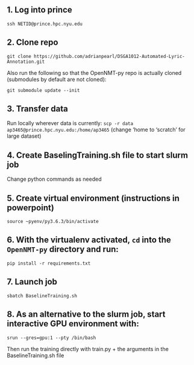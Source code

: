 ## 1. Log into prince

`ssh NETID@prince.hpc.nyu.edu`

## 2. Clone repo

`git clone https://github.com/adrianpearl/DSGA1012-Automated-Lyric-Annotation.git`

Also run the following so that the OpenNMT-py repo is actually cloned (submodules by default are not cloned):

`git submodule update --init`

## 3. Transfer data

Run locally wherever data is currently:
`scp -r data ap3465@prince.hpc.nyu.edu:/home/ap3465`
(change ‘home to ‘scratch’ for large dataset)

## 4. Create BaselingTraining.sh file to start slurm job

Change python commands as needed

## 5. Create virtual environment (instructions in powerpoint)

`source ~pyenv/py3.6.3/bin/activate`

## 6. With the virtualenv activated, `cd` into the `OpenNMT-py` directory and run:

`pip install -r requirements.txt`

## 7. Launch job
`sbatch BaselineTraining.sh`

## 8. As an alternative to the slurm job, start interactive GPU environment with:

`srun --gres=gpu:1 --pty /bin/bash`

Then run the training directly with train.py + the arguments in the BaselineTraining.sh file
